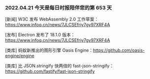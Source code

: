 ### 2022.04.21 今天是每日时报陪伴您的第 653 天

[新闻] W3C 发布 WebAssembly 2.0 工作草案：<https://www.infoq.cn/news/7JLCSEfriy7gy97XRF4A>

[发布] Electron 发布了 18.1.0 版本：<https://www.infoq.cn/news/7JLCSEfriy7gy97XRF4A>

[类库] 蚂蚁新推出的图形引擎 Oasis Engine：<https://github.com/oasis-engine/engine>

[类库] 比 JSON.stringify 快两倍的 fast-json-stringify：<https://github.com/fastify/fast-json-stringify>

